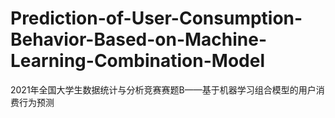 # Prediction-of-User-Consumption-Behavior-Based-on-Machine-Learning-Combination-Model
2021年全国大学生数据统计与分析竞赛赛题B——基于机器学习组合模型的用户消费行为预测
